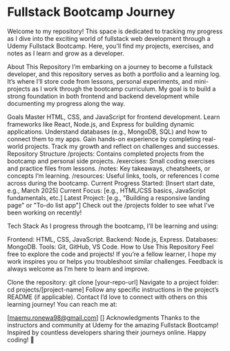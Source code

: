 
# Fullstack Bootcamp Journey
Welcome to my repository! This space is dedicated to tracking my progress as I dive into the exciting world of fullstack web development through a Udemy Fullstack Bootcamp. Here, you'll find my projects, exercises, and notes as I learn and grow as a developer.

About This Repository
I’m embarking on a journey to become a fullstack developer, and this repository serves as both a portfolio and a learning log. It’s where I’ll store code from lessons, personal experiments, and mini-projects as I work through the bootcamp curriculum. My goal is to build a strong foundation in both frontend and backend development while documenting my progress along the way.

Goals
Master HTML, CSS, and JavaScript for frontend development.
Learn frameworks like React, Node.js, and Express for building dynamic applications.
Understand databases (e.g., MongoDB, SQL) and how to connect them to my apps.
Gain hands-on experience by completing real-world projects.
Track my growth and reflect on challenges and successes.
Repository Structure
/projects: Contains completed projects from the bootcamp and personal side projects.
/exercises: Small coding exercises and practice files from lessons.
/notes: Key takeaways, cheatsheets, or concepts I’m learning.
/resources: Useful links, tools, or references I come across during the bootcamp.
Current Progress
Started: [Insert start date, e.g., March 2025]
Current Focus: [e.g., HTML/CSS basics, JavaScript fundamentals, etc.]
Latest Project: [e.g., "Building a responsive landing page" or "To-do list app"]
Check out the /projects folder to see what I’ve been working on recently!

Tech Stack
As I progress through the bootcamp, I’ll be learning and using:

Frontend: HTML, CSS, JavaScript.
Backend: Node.js, Express.
Databases: MongoDB.
Tools: Git, GitHub, VS Code.
How to Use This Repository
Feel free to explore the code and projects! If you’re a fellow learner, I hope my work inspires you or helps you troubleshoot similar challenges. Feedback is always welcome as I’m here to learn and improve.

Clone the repository: git clone [your-repo-url]
Navigate to a project folder: cd projects/[project-name]
Follow any specific instructions in the project’s README (if applicable).
Contact
I’d love to connect with others on this learning journey! You can reach me at:

[maemu.ronewa98@gmail.com]
[]
Acknowledgments
Thanks to the instructors and community at Udemy for the amazing Fullstack Bootcamp!
Inspired by countless developers sharing their journeys online.
Happy coding! 🚀
